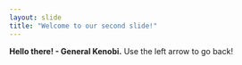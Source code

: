 ```yaml
---
layout: slide
title: "Welcome to our second slide!"
---
```

**Hello there! - General Kenobi.**
Use the left arrow to go back!
